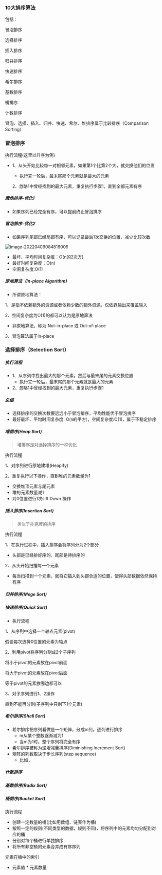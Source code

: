 ### 10大排序算法

包括：

冒泡排序

选择排序

插入排序

归并排序

快速排序

希尔排序

基数排序

桶排序

计数排序

冒泡、选择、插入、归并、快速、希尔、堆排序属于比较排序（Comparison Sorting）

### 冒泡排序

执行流程(这里以升序为例)

* 1、从头开始比较每一对相邻元素，如果第1个比第2个大，就交换他们的位置

  * 执行完一轮后，最末尾那个元素就是最大的元素

  2、忽略1中曾经找到的最大元素，重复执行步骤1，直到全部元素有序

##### 魔炮排序-优化1

* 如果序列已经完全有序，可以提前终止冒泡排序

##### 冒泡排序-优化2

* 如果序列尾部已经局部有序，可以记录最后1次交换的位置，减少比较次数

![image-20220409084816009](/Users/guo/Notes/学习算法与数据结构笔记/images/10大排序_冒泡_优化2.png)

* 最坏、平均时间复杂度：O(n的2次方)
* 最好时间复杂度：O(n)
* 空间复杂度:O(1)

##### 原地算法（In-place Algorithm)

* 所谓原地算法：

1、是指不依赖额外的资源或者依赖少数的额外资源，仅依靠输出来覆盖输入

2、空间复杂度为O(1)的都可以认为是原地算法

* 非原地算法，称为 Not-in-place 或 Out-of-place

3、冒泡算法属于In-place

### 选择排序（Selection Sort）

##### 执行流程
* 1、从序列中找出最大的那个元素，然后与最末尾的元素交换位置
  * 执行完一轮后，最末尾的那个元素就是最大的元素
* 2、忽略1中曾经找到的最大元素，重复执行步骤1

##### 总结

* 选择排序的交换次数要远远小于冒泡排序，平均性能优于冒泡排序
* 最好最坏、平均时间复杂度: O(n的平方)，空间复杂度:O(1)，属于不稳定排序

##### 堆排序(Heap Sort)

> 堆排序是对选择排序的一种优化

执行流程

1、对序列进行原地建堆(Heapify)

2、重复执行以下操作，直到堆的元素数量为1

* 交换堆顶元素与尾元素
* 堆的元素数量减1
* 对0位置进行1次sift Down 操作

##### 插入排序(Insertion Sort)

> 类似于扑克牌的排序

执行流程

1、在执行过程中，插入排序会将序列分为2个部分

* 头部是已经排好序的，尾部是待排序的

2、从头开始扫描每一个元素

* 每当扫描到一个元素，就将它插入到头部合适的位置，使得头部数据依然保持有序

##### 归并排序(Mege Sort)

##### 快速排序(Quick Sort)

* 执行流程

1、从序列中选择一个轴点元素(pivot)

假设每次选择0位置的元素为轴点

2、利用pivot将序列分割成2个子序列

将小于pivot的元素放在pivot前面

将大于pivot的元素放在pivot后面

等于pivot的元素放哪边都可以

3、对子序列进行1、2操作

直到不能再分割(子序列中只剩下1个元素)

##### 希尔排序(Shell Sort)

* 希尔排序把序列看做是一个矩阵，分成m列，逐列进行排序
  * m从某个整数逐渐减为1
  * 当m为1时，整个序列将完全有序
* 希尔排序被称为递增减量排序(Diminishing Increment Sort)
* 矩阵的列数取决于步长序列(step sequence)
  * 比如，

##### 计数排序

##### 基数排序(Radix Sort)

##### 桶排序(Bucket Sort)

执行流程

* 创建一定数量的桶(比如用数组、链表作为桶)
* 按照一定的规则(不同类型的数据，规则不同)，将序列中的元素均匀分配到对应的桶
* 分别对每个桶进行单独排序
* 将所有非空桶的元素合并成有序序列

元素在桶中的索引

* 元素值 * 元素数量

